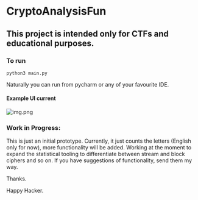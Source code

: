 # CryptoAnalysisFun

## This project is intended only for CTFs and educational purposes. 

### To run
```python3 main.py```

Naturally you can run from pycharm or any of your favourite IDE. 

#### Example UI current
![img.png](img.png)

### Work in Progress:
This is just an initial prototype. Currently, it just counts the letters (English only for now), 
more functionality will be added. Working at the moment to expand the statistical
tooling to differentiate between stream and block ciphers and so on. If you
have suggestions of functionality, send them my way. 

Thanks.

Happy Hacker.